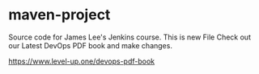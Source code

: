 # maven-project
Source code for James Lee's Jenkins course.
This is new File
Check out our Latest DevOps PDF book and make changes.

https://www.level-up.one/devops-pdf-book
